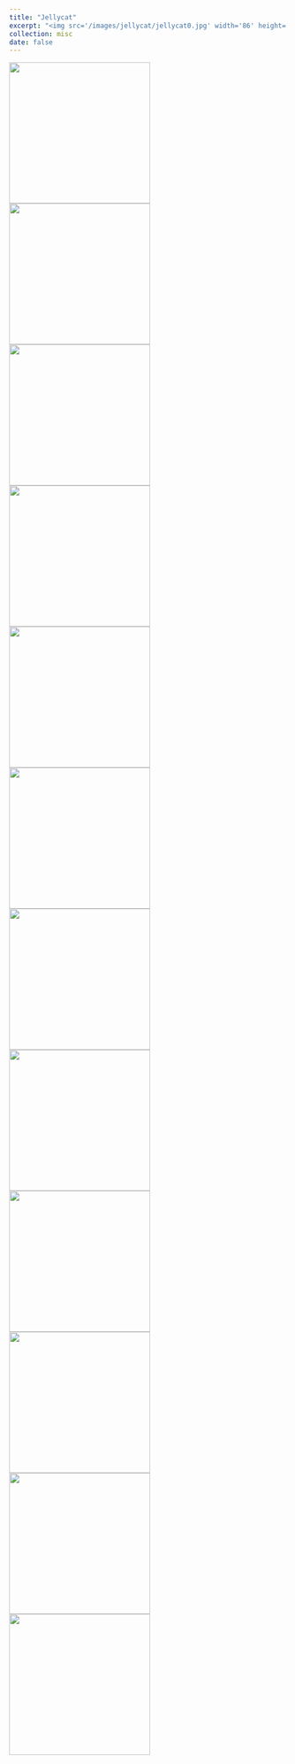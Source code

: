```yaml
---
title: "Jellycat"
excerpt: "<img src='/images/jellycat/jellycat0.jpg' width='86' height='86'>"
collection: misc
date: false
---
```






<img src="/images/jellycat/jellycat0.jpg" style="float: left; margin-right: 10px; width: 255px;" />
<!-- <img src="/images/jellycat/jellycat1.jpg" style="float: left; margin-right: 10px; width: 255px;" /> -->
<!-- <img src="/images/jellycat/jellycat2.jpg" style="float: left; margin-right: 10px; width: 255px;" /> -->
<img src="/images/jellycat/jellycat3.JPG" style="float: left; margin-right: 10px; width: 255px;" />
<img src="/images/jellycat/jellycat4.JPG" style="float: left; margin-right: 10px; width: 255px;" />
<img src="/images/jellycat/jellycat5.jpg" style="float: left; margin-right: 10px; width: 255px;" />
<img src="/images/jellycat/jellycat6.jpg" style="float: left; margin-right: 10px; width: 255px;" />
<img src="/images/jellycat/jellycat7.JPG" style="float: left; margin-right: 10px; width: 255px;" />
<img src="/images/jellycat/jellycat8.JPG" style="float: left; margin-right: 10px; width: 255px;" />
<img src="/images/jellycat/jellycat9.JPG" style="float: left; margin-right: 10px; width: 255px;" />
<img src="/images/jellycat/jellycat10.JPG" style="float: left; margin-right: 10px; width: 255px;" />
<img src="/images/jellycat/jellycat11.JPG" style="float: left; margin-right: 10px; width: 255px;" />
<img src="/images/jellycat/jellycat12.jpg" style="float: left; margin-right: 10px; width: 255px;" />
<img src="/images/jellycat/jellycat13.jpg" style="float: left; margin-right: 10px; width: 255px;" />



<!-- 

<style>
  .image-container {
    float: left;
    margin-right: 10px;
  }

  .image-container img {
    max-width: 255px;
    height: auto;
  }
</style>

<div class="image-container">
  <img src="../images/pipilu/pipilu1.jpg" />
</div>

<div class="image-container">
  <img src="../images/pipilu/pipilu2.jpg" />
</div>

<div class="image-container">
  <img src="../images/pipilu/pipilu3.jpg" />
</div>

<div class="image-container">
  <img src="../images/pipilu/pipilu4.jpg" />
</div>

<div class="image-container">
  <img src="../images/pipilu/pipilu5.jpg" />
</div>

<div class="image-container">
  <img src="../images/pipilu/pipilu6.JPG" />
</div>

<div class="image-container">
  <img src="../images/pipilu/pipilu8.JPG" />
</div>

<div class="image-container">
  <img src="../images/pipilu/pipilu9.jpg" />
</div>



<div style="clear: both;"></div> 
 -->